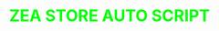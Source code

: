 <h1 style="text-align: center;"><span style="color: lime;"><strong>ZEA STORE AUTO SCRIPT</strong></sp$<br>
